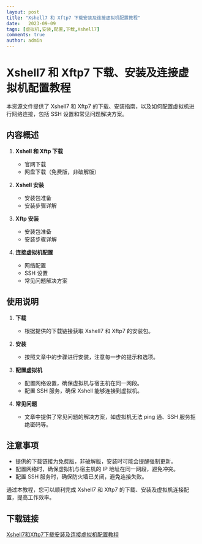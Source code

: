 ```yaml
---
layout: post
title: "Xshell7 和 Xftp7 下载安装及连接虚拟机配置教程"
date:   2023-09-09
tags: [虚拟机,安装,配置,下载,Xshell7]
comments: true
author: admin
---
```

# Xshell7 和 Xftp7 下载、安装及连接虚拟机配置教程

本资源文件提供了 Xshell7 和 Xftp7 的下载、安装指南，以及如何配置虚拟机进行网络连接，包括 SSH 设置和常见问题解决方案。

## 内容概述

1. **Xshell 和 Xftp 下载**
   - 官网下载
   - 网盘下载（免费版，非破解版）

2. **Xshell 安装**
   - 安装包准备
   - 安装步骤详解

3. **Xftp 安装**
   - 安装包准备
   - 安装步骤详解

4. **连接虚拟机配置**
   - 网络配置
   - SSH 设置
   - 常见问题解决方案

## 使用说明

1. **下载**
   - 根据提供的下载链接获取 Xshell7 和 Xftp7 的安装包。

2. **安装**
   - 按照文章中的步骤进行安装，注意每一步的提示和选项。

3. **配置虚拟机**
   - 配置网络设置，确保虚拟机与宿主机在同一网段。
   - 配置 SSH 服务，确保 Xshell 能够连接到虚拟机。

4. **常见问题**
   - 文章中提供了常见问题的解决方案，如虚拟机无法 ping 通、SSH 服务拒绝密码等。

## 注意事项

- 提供的下载链接为免费版，非破解版，安装时可能会提醒强制更新。
- 配置网络时，确保虚拟机与宿主机的 IP 地址在同一网段，避免冲突。
- 配置 SSH 服务时，确保防火墙已关闭，避免连接失败。

通过本教程，您可以顺利完成 Xshell7 和 Xftp7 的下载、安装及虚拟机连接配置，提高工作效率。

## 下载链接

[Xshell7和Xftp7下载安装及连接虚拟机配置教程](https://pan.quark.cn/s/07d24ab9cc7b)